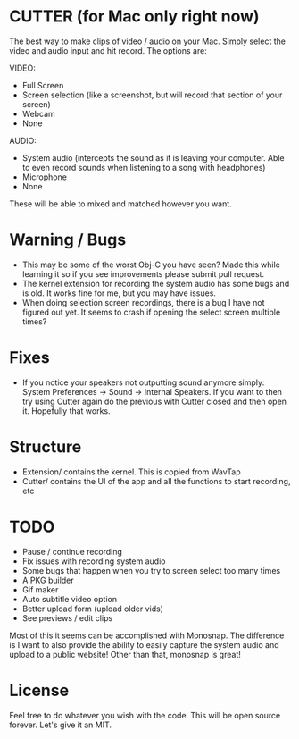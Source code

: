 # CUTTER (for Mac only right now)

The best way to make clips of video / audio on your Mac. Simply select the video and audio input and hit record. The options are:

VIDEO:
- Full Screen
- Screen selection (like a screenshot, but will record that section of your screen)
- Webcam
- None

AUDIO:
- System audio (intercepts the sound as it is leaving your computer. Able to even record sounds when listening to a song with headphones)
- Microphone
- None

These will be able to mixed and matched however you want.

# Warning / Bugs
- This may be some of the worst Obj-C you have seen? Made this while learning it so if you see improvements please submit pull request.
- The kernel extension for recording the system audio has some bugs and is old. It works fine for me, but you may have issues.
- When doing selection screen recordings, there is a bug I have not figured out yet. It seems to crash if opening the select screen multiple times?


# Fixes
- If you notice your speakers not outputting sound anymore simply: System Preferences -> Sound -> Internal Speakers. If you want to then try using Cutter again do the previous with Cutter closed and then open it. Hopefully that works.


# Structure
- Extension/ contains the kernel. This is copied from WavTap
- Cutter/ contains the UI of the app and all the functions to start recording, etc

# TODO
- Pause / continue recording
- Fix issues with recording system audio
- Some bugs that happen when you try to screen select too many times
- A PKG builder
- Gif maker
- Auto subtitle video option
- Better upload form (upload older vids)
- See previews / edit clips


Most of this it seems can be accomplished with Monosnap. The difference is I want to also provide the ability to easily capture the system audio and upload to a public website! Other than that, monosnap is great!

# License
Feel free to do whatever you wish with the code. This will be open source forever. Let's give it an MIT.
